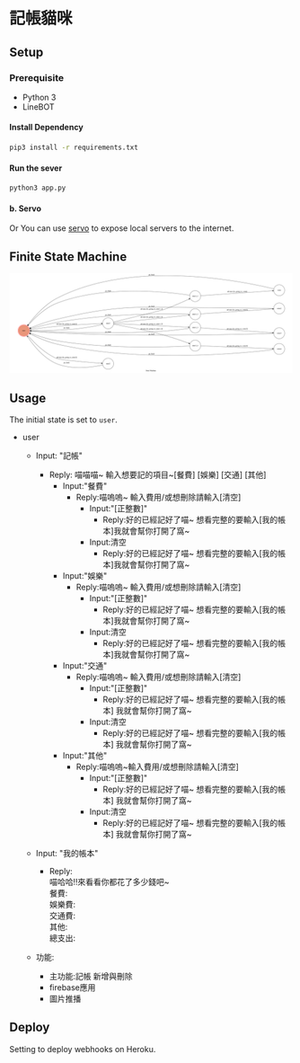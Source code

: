 # 記帳貓咪


## Setup

### Prerequisite
* Python 3
* LineBOT

#### Install Dependency
```sh
pip3 install -r requirements.txt
```



#### Run the sever

```sh
python3 app.py
```

#### b. Servo

Or You can use [servo](http://serveo.net/) to expose local servers to the internet.


## Finite State Machine
![fsm](./fsm.png)

## Usage
The initial state is set to `user`.


* user
	* Input: "記帳"
		* Reply: 喵喵喵~ 輸入想要記的項目~[餐費]  [娛樂]  [交通]  [其他]   
			* Input:"餐費"   
				* Reply:喵嗚嗚~ 輸入費用/或想刪除請輸入[清空]   
					* Input:"[正整數]"   
						* Reply:好的已經記好了喵~ 想看完整的要輸入[我的帳本]我就會幫你打開了窩~   
					* Input:清空   
						* Reply:好的已經記好了喵~ 想看完整的要輸入[我的帳本]我就會幫你打開了窩~   
			* Input:"娛樂"   
				* Reply:喵嗚嗚~ 輸入費用/或想刪除請輸入[清空]   
					* Input:"[正整數]"   
						* Reply:好的已經記好了喵~ 想看完整的要輸入[我的帳本]我就會幫你打開了窩~   
					* Input:清空   
						* Reply:好的已經記好了喵~ 想看完整的要輸入[我的帳本]我就會幫你打開了窩~   
			* Input:"交通"   
				* Reply:喵嗚嗚~ 輸入費用/或想刪除請輸入[清空]   
					* Input:"[正整數]"   
						* Reply:好的已經記好了喵~ 想看完整的要輸入[我的帳本] 我就會幫你打開了窩~   
					* Input:清空   
						* Reply:好的已經記好了喵~ 想看完整的要輸入[我的帳本] 我就會幫你打開了窩~   
			* Input:"其他"   
				* Reply:喵嗚嗚~輸入費用/或想刪除請輸入[清空]   
					* Input:"[正整數]"   
						* Reply:好的已經記好了喵~ 想看完整的要輸入[我的帳本] 我就會幫你打開了窩~   
					* Input:清空   
						* Reply:好的已經記好了喵~ 想看完整的要輸入[我的帳本] 我就會幫你打開了窩~   
						
					

	* Input: "我的帳本"
		* Reply:    
		喵哈哈!!來看看你都花了多少錢吧~   
		餐費:   
		娛樂費:   
		交通費:   
		其他:   
		總支出:   
	* 功能:   
		* 主功能:記帳 新增與刪除
		* firebase應用
		* 圖片推播

## Deploy
Setting to deploy webhooks on Heroku.




